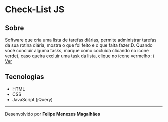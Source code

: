 # Check-List JS

## Sobre
Software que cria uma lista de tarefas diárias, permite administrar tarefas da sua rotina diária, mostra o que foi feito e o que falta fazer:D. Quando você concluir alguma tasks, marque como cocluída clicando no ícone verde), caso queira excluir uma task da lista, clique no ícone vermelho :)  
[Ver](https://fmm312.github.io/check-list/)

## Tecnologias
- HTML
- CSS
- JavaScript (jQuery)

------------------------------

Desenvolvido por **Felipe Menezes Magalhães**
